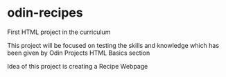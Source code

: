 # odin-recipes
First HTML project in the curriculum 
<p>This project will be focused on testing the skills and knowledge which has been given by Odin Projects HTML Basics section</p> 
<p>Idea of this project is creating a Recipe Webpage</p>